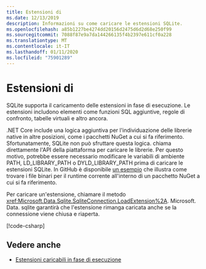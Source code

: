 ```yaml
---
title: Estensioni di
ms.date: 12/13/2019
description: Informazioni su come caricare le estensioni SQLite.
ms.openlocfilehash: a85b1227be4274dd20156d2475d6d2d68e250f99
ms.sourcegitcommit: 7088f87e9a7da144266135f4b2397e611cf0a228
ms.translationtype: MT
ms.contentlocale: it-IT
ms.lasthandoff: 01/11/2020
ms.locfileid: "75901289"
---
```

# <a name="extensions"></a>Estensioni di

SQLite supporta il caricamento delle estensioni in fase di esecuzione. Le estensioni includono elementi come funzioni SQL aggiuntive, regole di confronto, tabelle virtuali e altro ancora.

.NET Core include una logica aggiuntiva per l'individuazione delle librerie native in altre posizioni, come i pacchetti NuGet a cui si fa riferimento. Sfortunatamente, SQLite non può sfruttare questa logica. chiama direttamente l'API della piattaforma per caricare le librerie. Per questo motivo, potrebbe essere necessario modificare le variabili di ambiente PATH, LD_LIBRARY_PATH o DYLD_LIBRARY_PATH prima di caricare le estensioni SQLite. In GitHub è disponibile [un esempio](https://github.com/dotnet/samples/blob/master/snippets/standard/data/sqlite/ExtensionsSample/Program.cs) che illustra come trovare i file binari per il runtime corrente all'interno di un pacchetto NuGet a cui si fa riferimento.

Per caricare un'estensione, chiamare il metodo <xref:Microsoft.Data.Sqlite.SqliteConnection.LoadExtension%2A>. Microsoft. Data. sqlite garantirà che l'estensione rimanga caricata anche se la connessione viene chiusa e riaperta.

[!code-csharp[](../../../../samples/snippets/standard/data/sqlite/ExtensionsSample/Program.cs?name=snippet_LoadExtension)]

## <a name="see-also"></a>Vedere anche

* [Estensioni caricabili in fase di esecuzione](https://www.sqlite.org/loadext.html)
